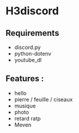 # H3discord

## Requirements
- discord.py
- python-dotenv
- youtube_dl

## Features : 
- hello
- pierre / feuille / ciseaux
- musique
- photo
- retard ratp
- Meven